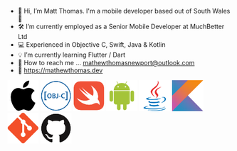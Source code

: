- 👋 Hi, I’m Matt Thomas. I'm a mobile developer based out of South Wales 🏴󠁧󠁢󠁷󠁬󠁳󠁿
- 🛠 I’m currently employed as a Senior Mobile Developer at MuchBetter Ltd
- 💻 Experienced in Objective C, Swift, Java & Kotlin
- 💡 I’m currently learning Flutter / Dart
- 📧 How to reach me ... mathewthomasnewport@outlook.com
- 📌 https://mathewthomas.dev


<img src="https://github.com/Matt-T-Git/Matt-T-Git/blob/main/apple-original.svg" width="70" height="70"> <img src="https://github.com/Matt-T-Git/Matt-T-Git/blob/main/objectivec-plain.svg" width="70" height="70"> <img src="https://github.com/Matt-T-Git/Matt-T-Git/blob/main/swift-original.svg" width="70" height="70"> <img src="https://github.com/Matt-T-Git/Matt-T-Git/blob/main/android-original.svg" width="70" height="70"> <img src="https://github.com/Matt-T-Git/Matt-T-Git/blob/main/java-original.svg" width="70" height="70"> <img src="https://github.com/Matt-T-Git/Matt-T-Git/blob/main/kotlin-original.svg" width="70" height="70"> <img src="https://github.com/Matt-T-Git/Matt-T-Git/blob/main/git-original.svg" width="70" height="70"> <img src="https://github.com/Matt-T-Git/Matt-T-Git/blob/main/github-original.svg" width="70" height="70">

<!---
Matt-T-Git/Matt-T-Git is a ✨ special ✨ repository because its `README.md` (this file) appears on your GitHub profile.
You can click the Preview link to take a look at your changes.
--->

